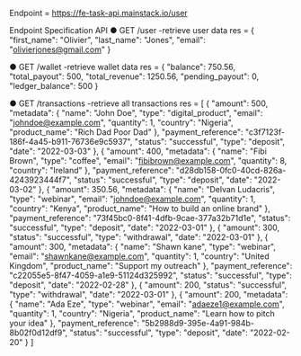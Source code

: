 Endpoint = https://fe-task-api.mainstack.io/user

Endpoint Specification API
● GET /user -retrieve user data
res = {
  "first_name": "Olivier",
  "last_name": "Jones",
  "email": "olivierjones@gmail.com"
}

● GET /wallet -retrieve wallet data
res  = {
  "balance": 750.56,
  "total_payout": 500,
  "total_revenue": 1250.56,
  "pending_payout": 0,
  "ledger_balance": 500
}

● GET /transactions -retrieve all transactions
res = [
  {
    "amount": 500,
    "metadata": {
      "name": "John Doe",
      "type": "digital_product",
      "email": "johndoe@example.com",
      "quantity": 1,
      "country": "Nigeria",
      "product_name": "Rich Dad Poor Dad"
    },
    "payment_reference": "c3f7123f-186f-4a45-b911-76736e9c5937",
    "status": "successful",
    "type": "deposit",
    "date": "2022-03-03"
  },
  {
    "amount": 400,
    "metadata": {
      "name": "Fibi Brown",
      "type": "coffee",
      "email": "fibibrown@example.com",
      "quantity": 8,
      "country": "Ireland"
    },
    "payment_reference": "d28db158-0fc0-40cd-826a-4243923444f7",
    "status": "successful",
    "type": "deposit",
    "date": "2022-03-02"
  },
  {
    "amount": 350.56,
    "metadata": {
      "name": "Delvan Ludacris",
      "type": "webinar",
      "email": "johndoe@example.com",
      "quantity": 1,
      "country": "Kenya",
      "product_name": "How to build an online brand"
    },
    "payment_reference": "73f45bc0-8f41-4dfb-9cae-377a32b71d1e",
    "status": "successful",
    "type": "deposit",
    "date": "2022-03-01"
  },
  {
    "amount": 300,
    "status": "successful",
    "type": "withdrawal",
    "date": "2022-03-01"
  },
  {
    "amount": 300,
    "metadata": {
      "name": "Shawn kane",
      "type": "webinar",
      "email": "shawnkane@example.com",
      "quantity": 1,
      "country": "United Kingdom",
      "product_name": "Support my outreach"
    },
    "payment_reference": "c22055e5-8f47-4059-a1e9-51124d325992",
    "status": "successful",
    "type": "deposit",
    "date": "2022-02-28"
  },
  {
    "amount": 200,
    "status": "successful",
    "type": "withdrawal",
    "date": "2022-03-01"
  },
  {
    "amount": 200,
    "metadata": {
      "name": "Ada Eze",
      "type": "webinar",
      "email": "adaeze1@example.com",
      "quantity": 1,
      "country": "Nigeria",
      "product_name": "Learn how to pitch your idea"
    },
    "payment_reference": "5b2988d9-395e-4a91-984b-8b02f0d12df9",
    "status": "successful",
    "type": "deposit",
    "date": "2022-02-20"
  }
]